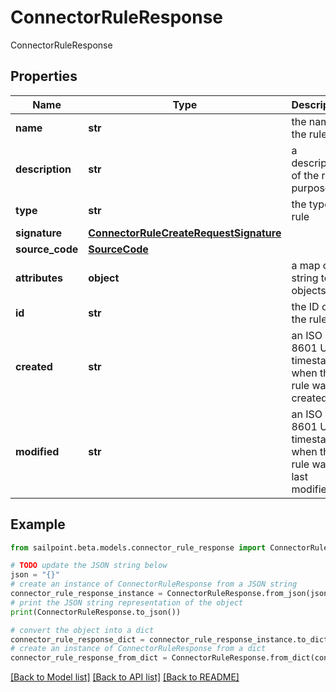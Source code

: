 # ConnectorRuleResponse

ConnectorRuleResponse

## Properties

Name | Type | Description | Notes
------------ | ------------- | ------------- | -------------
**name** | **str** | the name of the rule | 
**description** | **str** | a description of the rule&#39;s purpose | [optional] 
**type** | **str** | the type of rule | 
**signature** | [**ConnectorRuleCreateRequestSignature**](ConnectorRuleCreateRequestSignature.md) |  | [optional] 
**source_code** | [**SourceCode**](SourceCode.md) |  | 
**attributes** | **object** | a map of string to objects | [optional] 
**id** | **str** | the ID of the rule | 
**created** | **str** | an ISO 8601 UTC timestamp when this rule was created | 
**modified** | **str** | an ISO 8601 UTC timestamp when this rule was last modified | [optional] 

## Example

```python
from sailpoint.beta.models.connector_rule_response import ConnectorRuleResponse

# TODO update the JSON string below
json = "{}"
# create an instance of ConnectorRuleResponse from a JSON string
connector_rule_response_instance = ConnectorRuleResponse.from_json(json)
# print the JSON string representation of the object
print(ConnectorRuleResponse.to_json())

# convert the object into a dict
connector_rule_response_dict = connector_rule_response_instance.to_dict()
# create an instance of ConnectorRuleResponse from a dict
connector_rule_response_from_dict = ConnectorRuleResponse.from_dict(connector_rule_response_dict)
```
[[Back to Model list]](../README.md#documentation-for-models) [[Back to API list]](../README.md#documentation-for-api-endpoints) [[Back to README]](../README.md)


